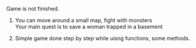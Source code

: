 
Game is not finished.

1. You can move around a small map, fight with monsters  
Your main quest is to save a woman trapped in a basement

2. Simple game done step by step while uisng functions, some methods.
